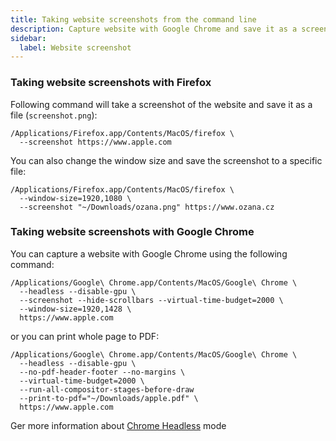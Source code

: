 ```yaml
---
title: Taking website screenshots from the command line
description: Capture website with Google Chrome and save it as a screenshot or PDF
sidebar:
  label: Website screenshot
---
```


### Taking website screenshots with Firefox

Following command will take a screenshot of the website and save it as a file (`screenshot.png`):

```shell
/Applications/Firefox.app/Contents/MacOS/firefox \
  --screenshot https://www.apple.com
```

You can also change the window size and save the screenshot to a specific file:

```shell
/Applications/Firefox.app/Contents/MacOS/firefox \
  --window-size=1920,1080 \
  --screenshot "~/Downloads/ozana.png" https://www.ozana.cz
```

### Taking website screenshots with Google Chrome

You can capture a website with Google Chrome using the following command:

```shell
/Applications/Google\ Chrome.app/Contents/MacOS/Google\ Chrome \ 
  --headless --disable-gpu \ 
  --screenshot --hide-scrollbars --virtual-time-budget=2000 \
  --window-size=1920,1428 \ 
  https://www.apple.com
```

or you can print whole page to PDF:

```shell
/Applications/Google\ Chrome.app/Contents/MacOS/Google\ Chrome \ 
  --headless --disable-gpu \
  --no-pdf-header-footer --no-margins \ 
  --virtual-time-budget=2000 \
  --run-all-compositor-stages-before-draw
  --print-to-pdf="~/Downloads/apple.pdf" \ 
  https://www.apple.com
```

Ger more information about [Chrome Headless](https://developer.chrome.com/blog/headless-chrome/) mode